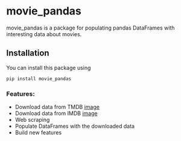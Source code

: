 # movie_pandas

movie_pandas is a package for populating pandas DataFrames with interesting data about movies.

## Installation

You can install this package using

```
pip install movie_pandas
```

### Features:
- Download data from TMDB
[image](images/tmdb.jpg)
- Download data from IMDB
[image](images/imdb.png)
- Web scraping
- Populate DataFrames with the downloaded data
- Build new features
